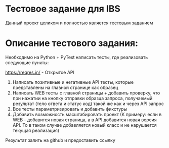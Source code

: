 # Тестовое задание для IBS

Данный проект целиком и полностью является тестовым заданием


# Описание тестового задания:

Необходимо на Python + PyTest написать тесты, где реализовать следующие пункты:

https://reqres.in/ - Открытое API

1) Написать позитивные и негативные API тесты, которые представлены на главной странице как образец
2) Написать WEB тесты с главной страницы + добавить проверку, что при нажатии на кнопку отправки образца запроса, получаемый результат (тело ответа и статус код) такой же как и через API запрос
3) Все тесты параметризировать и добавить фикстуры
4) Добавить возможность масштабировать проект (К примеру: если в WEB - добавится новая страница, а в API добавится новая версия API. То в таком случае добавляется новый класс и не нарушается текущая реализация)

Результат залить на github и предоставить ссылку
